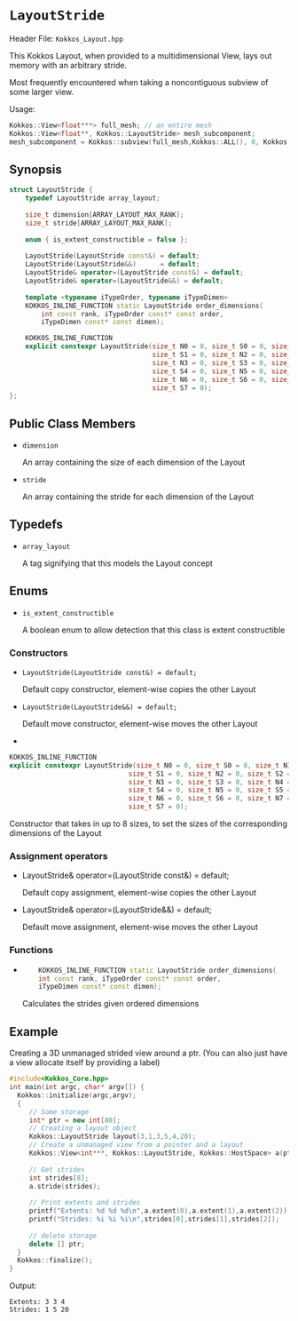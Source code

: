 # `LayoutStride`

Header File: `Kokkos_Layout.hpp`

This Kokkos Layout, when provided to a multidimensional View, lays out memory with an arbitrary stride.

Most frequently encountered when taking a noncontiguous subview of some larger view.

Usage: 

```c++
Kokkos::View<float***> full_mesh; // an entire mesh
Kokkos::View<float**, Kokkos::LayoutStride> mesh_subcomponent;
mesh_subcomponent = Kokkos::subview(full_mesh,Kokkos::ALL(), 0, Kokkos::ALL()); // take x and z components
```

## Synopsis 
```c++
struct LayoutStride {
    typedef LayoutStride array_layout;
  
    size_t dimension[ARRAY_LAYOUT_MAX_RANK];
    size_t stride[ARRAY_LAYOUT_MAX_RANK];
  
    enum { is_extent_constructible = false };
  
    LayoutStride(LayoutStride const&) = default;
    LayoutStride(LayoutStride&&)      = default;
    LayoutStride& operator=(LayoutStride const&) = default;
    LayoutStride& operator=(LayoutStride&&) = default;
  
    template <typename iTypeOrder, typename iTypeDimen>
    KOKKOS_INLINE_FUNCTION static LayoutStride order_dimensions(
        int const rank, iTypeOrder const* const order,
        iTypeDimen const* const dimen);

    KOKKOS_INLINE_FUNCTION
    explicit constexpr LayoutStride(size_t N0 = 0, size_t S0 = 0, size_t N1 = 0,
                                    size_t S1 = 0, size_t N2 = 0, size_t S2 = 0,
                                    size_t N3 = 0, size_t S3 = 0, size_t N4 = 0,
                                    size_t S4 = 0, size_t N5 = 0, size_t S5 = 0,
                                    size_t N6 = 0, size_t S6 = 0, size_t N7 = 0,
                                    size_t S7 = 0);
};
```

## Public Class Members

  * `dimension`

    An array containing the size of each dimension of the Layout

  * `stride`

    An array containing the stride for each dimension of the Layout
   
## Typedefs
   
 * `array_layout`

    A tag signifying that this models the Layout concept

## Enums

  * `is_extent_constructible`

    A boolean enum to allow detection that this class is extent constructible

### Constructors

  * `LayoutStride(LayoutStride const&) = default;`

    Default copy constructor, element-wise copies the other Layout

  * `LayoutStride(LayoutStride&&) = default;`
 
    Default move constructor, element-wise moves the other Layout

  * 
```c++
KOKKOS_INLINE_FUNCTION
explicit constexpr LayoutStride(size_t N0 = 0, size_t S0 = 0, size_t N1 = 0,
                              size_t S1 = 0, size_t N2 = 0, size_t S2 = 0,
                              size_t N3 = 0, size_t S3 = 0, size_t N4 = 0,
                              size_t S4 = 0, size_t N5 = 0, size_t S5 = 0,
                              size_t N6 = 0, size_t S6 = 0, size_t N7 = 0,
                              size_t S7 = 0);
```
  
  Constructor that takes in up to 8 sizes, to set the sizes of the corresponding dimensions of the Layout

### Assignment operators

  * LayoutStride& operator=(LayoutStride const&) = default;

    Default copy assignment, element-wise copies the other Layout

  * LayoutStride& operator=(LayoutStride&&) = default;

    Default move assignment, element-wise moves the other Layout

### Functions

  * ```c++
        KOKKOS_INLINE_FUNCTION static LayoutStride order_dimensions(
        int const rank, iTypeOrder const* const order,
        iTypeDimen const* const dimen);
    ``` 
    
    Calculates the strides given ordered dimensions

## Example

Creating a 3D unmanaged strided view around a ptr. (You can also just have a view allocate itself by providing a label)

```c++
#include<Kokkos_Core.hpp>
int main(int argc, char* argv[]) {
  Kokkos::initialize(argc,argv);
  {
     // Some storage
     int* ptr = new int[80];
     // Creating a layout object
     Kokkos::LayoutStride layout(3,1,3,5,4,20);
     // Create a unmanaged view from a pointer and a layout
     Kokkos::View<int***, Kokkos::LayoutStride, Kokkos::HostSpace> a(ptr,layout);
     
     // Get strides
     int strides[8];
     a.stride(strides);
     
     // Print extents and strides
     printf("Extents: %d %d %d\n",a.extent(0),a.extent(1),a.extent(2));
     printf("Strides: %i %i %i\n",strides[0],strides[1],strides[2]);
     
     // delete storage
     delete [] ptr;
  }
  Kokkos::finalize();
}
```

Output:
```
Extents: 3 3 4
Strides: 1 5 20
```
